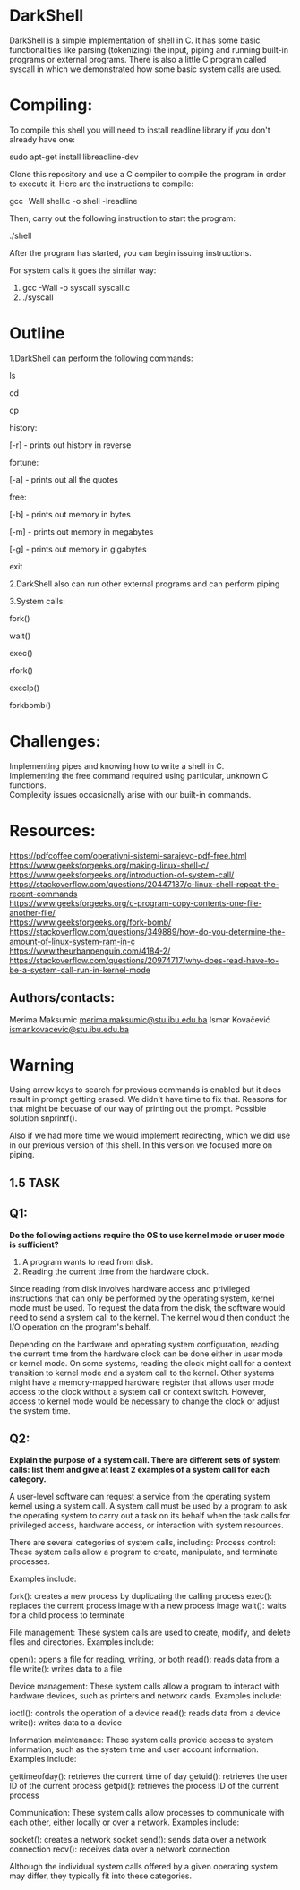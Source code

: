 # **DarkShell**

DarkShell is a simple implementation of shell in C. It has some basic functionalities like parsing (tokenizing) the input, piping and running built-in programs or external programs. There is also a little C program called syscall in which we demonstrated how some basic system calls are used.


# **Compiling:**

To compile this shell you will need to install readline library if you don't already have one:

sudo apt-get install libreadline-dev

Clone this repository and use a C compiler to compile the program in order to execute it. Here are the instructions to compile:

gcc -Wall shell.c -o shell -lreadline

Then, carry out the following instruction to start the program:

./shell

After the program has started, you can begin issuing instructions.

For system calls it goes the similar way:

1. gcc -Wall -o syscall syscall.c
2. ./syscall

# **Outline**

1.DarkShell can perform the following commands:

ls

cd

cp

history:

[-r] - prints out history in reverse

fortune:

[-a] - prints out all the quotes

free:

[-b] - prints out memory in bytes

[-m] - prints out memory in megabytes

[-g] - prints out memory in gigabytes

exit

2.DarkShell also can run other external programs and can perform piping

3.System calls:

fork()

wait()

exec()

rfork()

execlp()

forkbomb()

# **Challenges:**

Implementing pipes and knowing how to write a shell in C.   
Implementing the free command required using particular, unknown C functions.   
Complexity issues occasionally arise with our built-in commands.

# **Resources:**

https://pdfcoffee.com/operativni-sistemi-sarajevo-pdf-free.html   
https://www.geeksforgeeks.org/making-linux-shell-c/   
https://www.geeksforgeeks.org/introduction-of-system-call/   
https://stackoverflow.com/questions/20447187/c-linux-shell-repeat-the-recent-commands   
https://www.geeksforgeeks.org/c-program-copy-contents-one-file-another-file/   
https://www.geeksforgeeks.org/fork-bomb/   
https://stackoverflow.com/questions/349889/how-do-you-determine-the-amount-of-linux-system-ram-in-c   
https://www.theurbanpenguin.com/4184-2/   
https://stackoverflow.com/questions/20974717/why-does-read-have-to-be-a-system-call-run-in-kernel-mode


## **Authors/contacts:**

Merima Maksumic   merima.maksumic@stu.ibu.edu.ba
Ismar Kovačević   ismar.kovacevic@stu.ibu.edu.ba


# **Warning**
Using arrow keys to search for previous commands is enabled but it does result in prompt getting erased. We didn't have time to fix that. Reasons for that might be becuase of our way of printing out the prompt. Possible solution snprintf(). 

Also if we had more time we would implement redirecting, which we did use in our previous version of this shell. In this version we focused more on piping.


## **1.5 TASK**

## **Q1:**
**Do the following actions require the OS to use kernel mode or user mode is sufficient?**
1. A program wants to read from disk.
2. Reading the current time from the hardware clock.

Since reading from disk involves hardware access and privileged instructions that can only be performed by the operating system, kernel mode must be used. To request the data from the disk, the software would need to send a system call to the kernel. The kernel would then conduct the I/O operation on the program's behalf.

Depending on the hardware and operating system configuration, reading the current time from the hardware clock can be done either in user mode or kernel mode. On some systems, reading the clock might call for a context transition to kernel mode and a system call to the kernel. Other systems might have a memory-mapped hardware register that allows user mode access to the clock without a system call or context switch. However, access to kernel mode would be necessary to change the clock or adjust the system time.


## **Q2:** 
**Explain the purpose of a system call. There are different sets of system calls: list them and
give at least 2 examples of a system call for each category.**

A user-level software can request a service from the operating system kernel using a system call. A system call must be used by a program to ask the operating system to carry out a task on its behalf when the task calls for privileged access, hardware access, or interaction with system resources.


There are several categories of system calls, including:
Process control: These system calls allow a program to create, manipulate, and terminate processes. 

Examples include:

fork(): creates a new process by duplicating the calling process
exec(): replaces the current process image with a new process image
wait(): waits for a child process to terminate


File management: These system calls are used to create, modify, and delete files and directories. 
Examples include:

open(): opens a file for reading, writing, or both
read(): reads data from a file
write(): writes data to a file

Device management: These system calls allow a program to interact with hardware devices, such as printers and network cards.
 Examples include:

ioctl(): controls the operation of a device
read(): reads data from a device
write(): writes data to a device

Information maintenance: These system calls provide access to system information, such as the system time and user account information. 
Examples include:

gettimeofday(): retrieves the current time of day
getuid(): retrieves the user ID of the current process
getpid(): retrieves the process ID of the current process

Communication: These system calls allow processes to communicate with each other, either locally or over a network. 
Examples include:

socket(): creates a network socket
send(): sends data over a network connection
recv(): receives data over a network connection

Although the individual system calls offered by a given operating system may differ, they typically fit into these categories.
